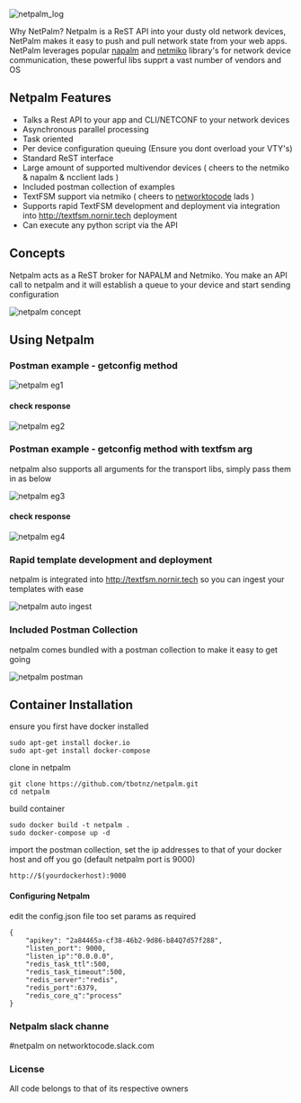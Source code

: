 ![netpalm_log](/images/netpalm.png)

Why NetPalm?
Netpalm is a ReST API into your dusty old network devices, NetPalm makes it easy to push and pull network state from your web apps.
NetPalm leverages popular [napalm](https://github.com/napalm-automation/napalm) and [netmiko](https://github.com/ktbyers/netmiko) library's for network device communication, these powerful libs supprt a vast number of vendors and OS

## Netpalm Features

- Talks a Rest API to your app and CLI/NETCONF to your network devices
- Asynchronous parallel processing
- Task oriented
- Per device configuration queuing (Ensure you dont overload your VTY's)
- Standard ReST interface
- Large amount of supported multivendor devices ( cheers to the netmiko & napalm & ncclient lads )
- Included postman collection of examples
- TextFSM support via netmiko ( cheers to [networktocode](https://github.com/networktocode/ntc-templates) lads )
- Supports rapid TextFSM development and deployment via integration into http://textfsm.nornir.tech deployment 
- Can execute any python script via the API

## Concepts

Netpalm acts as a ReST broker for NAPALM and Netmiko.
You make an API call to netpalm and it will establish a queue to your device and start sending configuration

![netpalm concept](/images/netpalm_concept.png)

## Using Netpalm


### Postman example - getconfig method

![netpalm eg1](/images/netpalm_eg_1.png)

#### check response

![netpalm eg2](/images/netpalm_eg_2.png)

### Postman example - getconfig method with textfsm arg

netpalm also supports all arguments for the transport libs, simply pass them in as below

![netpalm eg3](/images/netpalm_eg_3.png)

#### check response

![netpalm eg4](/images/netpalm_eg_4.png)

### Rapid template development and deployment

netpalm is integrated into http://textfsm.nornir.tech so you can ingest your templates with ease

![netpalm auto ingest](/images/netpalm_ingest.gif)

### Included Postman Collection

netpalm comes bundled with a postman collection to make it easy to get going

![netpalm postman](/images/netpalm_postman.png)

## Container Installation

ensure you first have docker installed
```
sudo apt-get install docker.io
sudo apt-get install docker-compose
```

clone in netpalm
```
git clone https://github.com/tbotnz/netpalm.git
cd netpalm
```

build container
```
sudo docker build -t netpalm .
sudo docker-compose up -d
```

import the postman collection, set the ip addresses to that of your docker host and off you go (default netpalm port is 9000)
```
http://$(yourdockerhost):9000
```


#### Configuring Netpalm

edit the config.json file too set params as required
```
{
    "apikey": "2a84465a-cf38-46b2-9d86-b84Q7d57f288",
    "listen_port": 9000,
    "listen_ip":"0.0.0.0",
    "redis_task_ttl":500,
    "redis_task_timeout":500,
    "redis_server":"redis",
    "redis_port":6379,
    "redis_core_q":"process"
}
```

### Netpalm slack channe

#netpalm on networktocode.slack.com

### License

All code belongs to that of its respective owners
